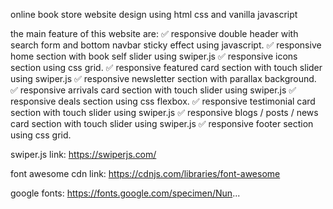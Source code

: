 online book store website design using html css and vanilla javascript 

the main feature of this website are:
✅ responsive double header with search form and bottom navbar sticky effect using javascript.
✅ responsive home section with book self slider using swiper.js
✅ responsive icons section using css grid.
✅ responsive featured card section with touch slider using swiper.js
✅ responsive newsletter section with parallax background.
✅ responsive arrivals card section with touch slider using swiper.js
✅ responsive deals section using css flexbox.
✅ responsive testimonial card section with touch slider using swiper.js
✅ responsive  blogs / posts / news card section with touch slider using swiper.js
✅ responsive footer section using css grid.

swiper.js link:
https://swiperjs.com/

font awesome cdn link:
https://cdnjs.com/libraries/font-awesome

google fonts:
https://fonts.google.com/specimen/Nun...
